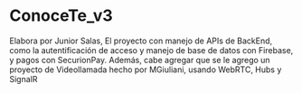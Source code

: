 # ConoceTe_v3
Elabora por Junior Salas, El proyecto con manejo de APIs de BackEnd, como la autentificación de acceso y 
manejo de base de datos con Firebase, y pagos con SecurionPay. 
Además, cabe agregar que se le agrego un proyecto de Videollamada hecho por MGiuliani, usando WebRTC, Hubs y SignalR
